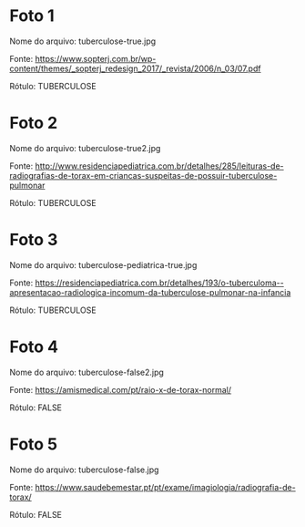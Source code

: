 # Foto 1

Nome do arquivo: tuberculose-true.jpg

Fonte: https://www.sopterj.com.br/wp-content/themes/_sopterj_redesign_2017/_revista/2006/n_03/07.pdf

Rótulo: TUBERCULOSE

# Foto 2

Nome do arquivo: tuberculose-true2.jpg

Fonte: http://www.residenciapediatrica.com.br/detalhes/285/leituras-de-radiografias-de-torax-em-criancas-suspeitas-de-possuir-tuberculose-pulmonar

Rótulo: TUBERCULOSE

# Foto 3

Nome do arquivo: tuberculose-pediatrica-true.jpg

Fonte: https://residenciapediatrica.com.br/detalhes/193/o-tuberculoma--apresentacao-radiologica-incomum-da-tuberculose-pulmonar-na-infancia

Rótulo: TUBERCULOSE

# Foto 4

Nome do arquivo: tuberculose-false2.jpg

Fonte: https://amismedical.com/pt/raio-x-de-torax-normal/

Rótulo: FALSE


# Foto 5

Nome do arquivo: tuberculose-false.jpg

Fonte: https://www.saudebemestar.pt/pt/exame/imagiologia/radiografia-de-torax/

Rótulo: FALSE